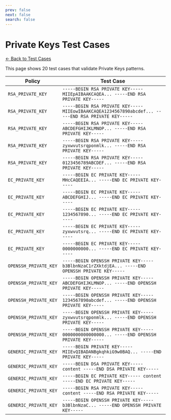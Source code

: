 ```yaml
---
prev: false
next: false
search: false
---
```


# Private Keys Test Cases

[← Back to Test Cases](/api/test-cases)

This page shows 20 test cases that validate Private Keys patterns.

| Policy | Test Case |
|--------|-----------|
| `RSA_PRIVATE_KEY` | `-----BEGIN RSA PRIVATE KEY----- MIIEpAIBAAKCAQEA... -----END RSA PRIVATE KEY-----` |
| `RSA_PRIVATE_KEY` | `-----BEGIN RSA PRIVATE KEY----- MIIEowIBAAKCAQEA1234567890abcdef... -----END RSA PRIVATE KEY-----` |
| `RSA_PRIVATE_KEY` | `-----BEGIN RSA PRIVATE KEY----- ABCDEFGHIJKLMNOP... -----END RSA PRIVATE KEY-----` |
| `RSA_PRIVATE_KEY` | `-----BEGIN RSA PRIVATE KEY----- zyxwvutsrqponmlk... -----END RSA PRIVATE KEY-----` |
| `RSA_PRIVATE_KEY` | `-----BEGIN RSA PRIVATE KEY----- 0123456789ABCDEF... -----END RSA PRIVATE KEY-----` |
| `EC_PRIVATE_KEY` | `-----BEGIN EC PRIVATE KEY----- MHcCAQEEIA... -----END EC PRIVATE KEY-----` |
| `EC_PRIVATE_KEY` | `-----BEGIN EC PRIVATE KEY----- ABCDEFGHIJ... -----END EC PRIVATE KEY-----` |
| `EC_PRIVATE_KEY` | `-----BEGIN EC PRIVATE KEY----- 1234567890... -----END EC PRIVATE KEY-----` |
| `EC_PRIVATE_KEY` | `-----BEGIN EC PRIVATE KEY----- zyxwvutsrq... -----END EC PRIVATE KEY-----` |
| `EC_PRIVATE_KEY` | `-----BEGIN EC PRIVATE KEY----- 0000000000... -----END EC PRIVATE KEY-----` |
| `OPENSSH_PRIVATE_KEY` | `-----BEGIN OPENSSH PRIVATE KEY----- b3BlbnNzaC1rZXktdjEA... -----END OPENSSH PRIVATE KEY-----` |
| `OPENSSH_PRIVATE_KEY` | `-----BEGIN OPENSSH PRIVATE KEY----- ABCDEFGHIJKLMNOP... -----END OPENSSH PRIVATE KEY-----` |
| `OPENSSH_PRIVATE_KEY` | `-----BEGIN OPENSSH PRIVATE KEY----- 1234567890abcdef... -----END OPENSSH PRIVATE KEY-----` |
| `OPENSSH_PRIVATE_KEY` | `-----BEGIN OPENSSH PRIVATE KEY----- zyxwvutsrqponmlk... -----END OPENSSH PRIVATE KEY-----` |
| `OPENSSH_PRIVATE_KEY` | `-----BEGIN OPENSSH PRIVATE KEY----- 0000000000000000... -----END OPENSSH PRIVATE KEY-----` |
| `GENERIC_PRIVATE_KEY` | `-----BEGIN PRIVATE KEY----- MIIEvQIBADANBgkqhkiG9w0BAQ... -----END PRIVATE KEY-----` |
| `GENERIC_PRIVATE_KEY` | `-----BEGIN DSA PRIVATE KEY----- content -----END DSA PRIVATE KEY-----` |
| `GENERIC_PRIVATE_KEY` | `-----BEGIN EC PRIVATE KEY----- content -----END EC PRIVATE KEY-----` |
| `GENERIC_PRIVATE_KEY` | `-----BEGIN RSA PRIVATE KEY----- content -----END RSA PRIVATE KEY-----` |
| `GENERIC_PRIVATE_KEY` | `-----BEGIN OPENSSH PRIVATE KEY----- b3BlbnNzaC... -----END OPENSSH PRIVATE KEY-----` |
